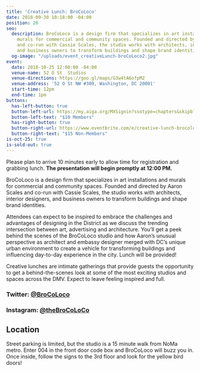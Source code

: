 ```yaml
---
title: 'Creative Lunch: BroCoLoco'
date: 2018-09-30 10:18:00 -04:00
position: 26
seo:
  description: BroCoLoco is a design firm that specializes in art installations and
    murals for commercial and community spaces. Founded and directed by Aaron Scales
    and co-run with Cassie Scales, the studio works with architects, interior designers,
    and business owners to transform buildings and shape brand identities.
  og-image: "/uploads/event_creativeLunch-broCoLoco2.jpg"
event:
  date: 2018-10-25 12:00:00 -04:00
  venue-name: 52 O St  Studios
  venue-directions: https://goo.gl/maps/G3w4tA6ofpM2
  venue-address: '52 O St NW #300, Washington, DC 20001'
  start-time: 12pm
  end-time: 1pm
buttons:
  has-left-button: true
  button-left-url: https://my.aiga.org/MXSignin?ssotype=chapters&skipblacklist&returnurl=https%3A%2F%2Fdc.aiga.org%2Fevent%2Fcreative-lunch-brocoloco%2F%3Fredirect_source%3Deventbrite_register
  button-left-text: "$10 Members"
  has-right-button: true
  button-right-url: https://www.eventbrite.com/e/creative-lunch-brocoloco-tickets-50828373032
  button-right-text: "$15 Non-Members"
is-oct-25: true
is-sold-out: true
---
```


Please plan to arrive 10 minutes early to allow time for registration and grabbing lunch. **The presentation will begin promptly at 12:00 PM.**

BroCoLoco is a design firm that specializes in art installations and murals for commercial and community spaces. Founded and directed by Aaron Scales and co-run with Cassie Scales, the studio works with architects, interior designers, and business owners to transform buildings and shape brand identities.

Attendees can expect to be inspired to embrace the challenges and advantages of designing in the District as we discuss the trending intersection between art, advertising and architecture. You’ll get a peek behind the scenes of the BroCoLoco studio and how Aaron’s unusual perspective as architect and embassy designer merged with DC’s unique urban environment to create a vehicle for transforming buildings and influencing day-to-day experience in the city. Lunch will be provided!

Creative lunches are intimate gatherings that provide guests the opportunity to get a behind-the-scenes look at some of the most exciting studios and spaces across the DMV. Expect to leave feeling inspired and full.

### Twitter: [@BroCoLoco](https://twitter.com/BroCoLoCo/)
### Instagram: [@theBroCoLoCo](https://www.instagram.com/theBroCoLoCo/)

## Location
Street parking is limited, but the studio is a 15 minute walk from NoMa metro. Enter 004 in the front door code box and BroCoLoco will buzz you in. Once inside, follow the signs to the 3rd floor and look for the yellow bird doors! 

